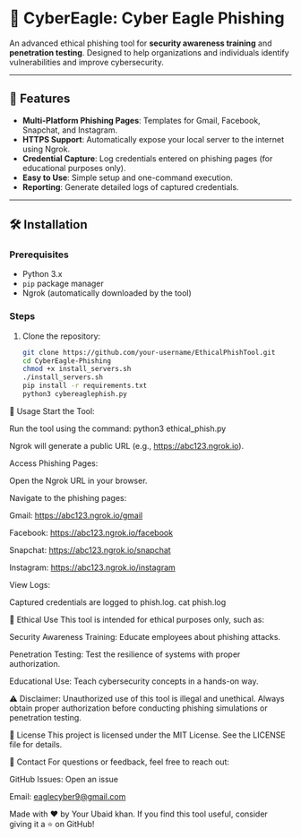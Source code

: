 # 🦅 CyberEagle: Cyber Eagle Phishing

An advanced ethical phishing tool for **security awareness training** and **penetration testing**. Designed to help organizations and individuals identify vulnerabilities and improve cybersecurity.

---

## 🚀 Features

- **Multi-Platform Phishing Pages**: Templates for Gmail, Facebook, Snapchat, and Instagram.
- **HTTPS Support**: Automatically expose your local server to the internet using Ngrok.
- **Credential Capture**: Log credentials entered on phishing pages (for educational purposes only).
- **Easy to Use**: Simple setup and one-command execution.
- **Reporting**: Generate detailed logs of captured credentials.

---

## 🛠️ Installation

### Prerequisites
- Python 3.x
- `pip` package manager
- Ngrok (automatically downloaded by the tool)

### Steps
1. Clone the repository:
   ```bash
   git clone https://github.com/your-username/EthicalPhishTool.git
   cd CyberEagle-Phishing
   chmod +x install_servers.sh
   ./install_servers.sh
   pip install -r requirements.txt
   python3 cybereaglephish.py

   
🎯 Usage
Start the Tool:

Run the tool using the command:
     python3 ethical_phish.py 

Ngrok will generate a public URL (e.g., https://abc123.ngrok.io).

Access Phishing Pages:

Open the Ngrok URL in your browser.

Navigate to the phishing pages:

Gmail: https://abc123.ngrok.io/gmail

Facebook: https://abc123.ngrok.io/facebook

Snapchat: https://abc123.ngrok.io/snapchat

Instagram: https://abc123.ngrok.io/instagram

View Logs:

Captured credentials are logged to phish.log.
   cat phish.log

  📜 Ethical Use
This tool is intended for ethical purposes only, such as:

Security Awareness Training: Educate employees about phishing attacks.

Penetration Testing: Test the resilience of systems with proper authorization.

Educational Use: Teach cybersecurity concepts in a hands-on way.

⚠️ Disclaimer: Unauthorized use of this tool is illegal and unethical. Always obtain proper authorization before conducting phishing simulations or penetration testing.

📄 License
This project is licensed under the MIT License. See the LICENSE file for details.

📧 Contact
For questions or feedback, feel free to reach out:

GitHub Issues: Open an issue

Email: eaglecyber9@gmail.com

Made with ❤️ by Your Ubaid khan.
If you find this tool useful, consider giving it a ⭐ on GitHub!
 
